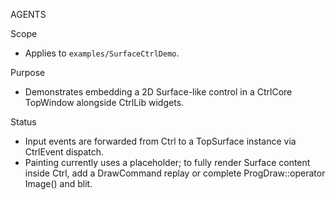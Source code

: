 AGENTS

Scope
- Applies to `examples/SurfaceCtrlDemo`.

Purpose
- Demonstrates embedding a 2D Surface-like control in a CtrlCore TopWindow alongside CtrlLib widgets.

Status
- Input events are forwarded from Ctrl to a TopSurface instance via CtrlEvent dispatch.
- Painting currently uses a placeholder; to fully render Surface content inside Ctrl, add a DrawCommand replay or complete ProgDraw::operator Image() and blit.

